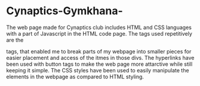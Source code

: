 # Cynaptics-Gymkhana-
The web page made for Cynaptics club includes HTML and CSS languages with a part of Javascript in the HTML code page. The tags used repetitively are the <div> tags, that enabled me to break parts of my webpage into smaller pieces for easier placement and access of the itmes in those divs. The hyperlinks have been used with button tags to make the web page more attarctive while still keeping it simple. The CSS styles have been used to easily manipulate the elements in the webpage as compared to HTML styling.
